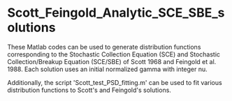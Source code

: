 # Scott_Feingold_Analytic_SCE_SBE_solutions

These Matlab codes can be used to generate distribution functions corresponding to the Stochastic Collection Equation (SCE) and Stochastic Collection/Breakup Equation (SCE/SBE) of Scott 1968 and Feingold et al. 1988. Each solution uses an initial normalized gamma with integer nu.

Additionally, the script 'Scott_test_PSD_fitting.m' can be used to fit various distribution functions to Scott's and Feingold's solutions.
